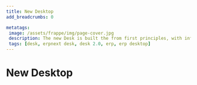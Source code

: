 ```yaml
---
title: New Desktop
add_breadcrumbs: 0

metatags:
 image: /assets/frappe/img/page-cover.jpg
 description: The new Desk is built the from first principles, with information heirarchy in mind. It is more accessible and navigable.
 tags: [desk, erpnext desk, desk 2.0, erp, erp desktop]
---
```


# New Desktop